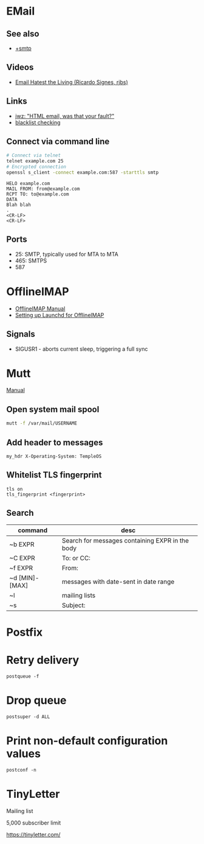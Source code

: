 # EMail

## See also

* [+smtp](./email/smtp.md)


## Videos

* [Email Hatest the Living (Ricardo Signes, rjbs)](https://www.youtube.com/watch?v=4s9IjkMAmns)
## Links

* [jwz: "HTML email, was that your fault?"](https://www.jwz.org/blog/2017/09/html-email-was-that-your-fault/)
* [blacklist checking](https://mxtoolbox.com/SuperTool.aspx)

## Connect via command line

```bash
# Connect via telnet
telnet example.com 25
# Encrypted connection
openssl s_client -connect example.com:587 -starttls smtp
```

```
HELO example.com
MAIL FROM: from@example.com
RCPT TO: to@example.com
DATA
Blah blah
.
<CR-LF>
<CR-LF>
```

## Ports

* 25: SMTP, typically used for MTA to MTA
* 465: SMTPS
* 587





# OfflineIMAP

- [OfflineIMAP Manual](http://docs.offlineimap.org/en/latest/MANUAL.html)
- [Setting up Launchd for OfflineIMAP](http://grantlucas.com/posts/2012/10/setting-launchd-offlineimap)

## Signals

- SIGUSR1 - aborts current sleep, triggering a full sync


# Mutt

[Manual](http://www.mutt.org/doc/manual/)

## Open system mail spool

```bash
mutt -f /var/mail/USERNAME
```

## Add header to messages

```
my_hdr X-Operating-System: TempleOS
```

## Whitelist TLS fingerprint

```
tls on
tls_fingerprint <fingerprint>
```

## Search

command        | desc
---            | ---
~b EXPR        | Search for messages containing EXPR in the body
~C EXPR        | To: or CC:
~f EXPR        | From:
~d [MIN]-[MAX] | messages with date-sent in date range
~l             | mailing lists
~s             | Subject:

# Postfix

# Retry delivery

```
postqueue -f
```

# Drop queue

```
postsuper -d ALL
```

# Print non-default configuration values

```
postconf -n
```


# TinyLetter

Mailing list

5,000 subscriber limit

<https://tinyletter.com/>

